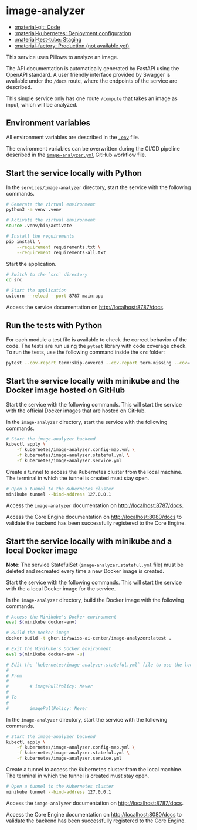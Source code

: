 # image-analyzer

- [:material-git: Code](https://github.com/swiss-ai-center/image-analyzer-service)
- [:material-kubernetes: Deployment configuration](https://github.com/swiss-ai-center/image-analyzer-service/tree/main/kubernetes)
- [:material-test-tube: Staging](https://image-analyzer-swiss-ai-center.kube.isc.heia-fr.ch/docs)
- [:material-factory: Production (not available yet)](https://image-analyzer.swiss-ai-center.ch/docs)

This service uses Pillows to analyze an image.

The API documentation is automatically generated by FastAPI using the OpenAPI
standard. A user friendly interface provided by Swagger is available under the
`/docs` route, where the endpoints of the service are described.

This simple service only has one route `/compute` that takes an image as input,
which will be analyzed.

## Environment variables

All environment variables are described in the
[`.env`](https://github.com/swiss-ai-center/core-engine/blob/main/services/image-analyzer/.env)
file.

The environment variables can be overwritten during the CI/CD pipeline described
in the
[`image-analyzer.yml`](https://github.com/swiss-ai-center/core-engine/blob/main/.github/workflows/image-analyzer.yml)
GitHub workflow file.

## Start the service locally with Python

In the `services/image-analyzer` directory, start the service with the following
commands.

```sh
# Generate the virtual environment
python3 -m venv .venv

# Activate the virtual environment
source .venv/bin/activate

# Install the requirements
pip install \
    --requirement requirements.txt \
    --requirement requirements-all.txt
```

Start the application.

```sh
# Switch to the `src` directory
cd src

# Start the application
uvicorn --reload --port 8787 main:app
```

Access the service documentation on <http://localhost:8787/docs>.

## Run the tests with Python

For each module a test file is available to check the correct behavior of the
code. The tests are run using the `pytest` library with code coverage check. To
run the tests, use the following command inside the `src` folder:

```sh
pytest --cov-report term:skip-covered --cov-report term-missing --cov=. -s --cov-config=.coveragerc
```

## Start the service locally with minikube and the Docker image hosted on GitHub

Start the service with the following commands. This will start the service with
the official Docker images that are hosted on GitHub.

In the `image-analyzer` directory, start the service with the following
commands.

```sh
# Start the image-analyzer backend
kubectl apply \
    -f kubernetes/image-analyzer.config-map.yml \
    -f kubernetes/image-analyzer.stateful.yml \
    -f kubernetes/image-analyzer.service.yml
```

Create a tunnel to access the Kubernetes cluster from the local machine. The
terminal in which the tunnel is created must stay open.

```sh
# Open a tunnel to the Kubernetes cluster
minikube tunnel --bind-address 127.0.0.1
```

Access the `image-analyzer` documentation on <http://localhost:8787/docs>.

Access the Core Engine documentation on <http://localhost:8080/docs> to validate
the backend has been successfully registered to the Core Engine.

## Start the service locally with minikube and a local Docker image

**Note**: The service StatefulSet (`image-analyzer.stateful.yml` file) must be
deleted and recreated every time a new Docker image is created.

Start the service with the following commands. This will start the service with
the a local Docker image for the service.

In the `image-analyzer` directory, build the Docker image with the following
commands.

```sh
# Access the Minikube's Docker environment
eval $(minikube docker-env)

# Build the Docker image
docker build -t ghcr.io/swiss-ai-center/image-analyzer:latest .

# Exit the Minikube's Docker environment
eval $(minikube docker-env -u)

# Edit the `kubernetes/image-analyzer.stateful.yml` file to use the local image by uncommented the line `imagePullPolicy`
#
# From
#
#        # imagePullPolicy: Never
#
# To
#
#        imagePullPolicy: Never
```

In the `image-analyzer` directory, start the service with the following
commands.

```sh
# Start the image-analyzer backend
kubectl apply \
    -f kubernetes/image-analyzer.config-map.yml \
    -f kubernetes/image-analyzer.stateful.yml \
    -f kubernetes/image-analyzer.service.yml
```

Create a tunnel to access the Kubernetes cluster from the local machine. The
terminal in which the tunnel is created must stay open.

```sh
# Open a tunnel to the Kubernetes cluster
minikube tunnel --bind-address 127.0.0.1
```

Access the `image-analyzer` documentation on <http://localhost:8787/docs>.

Access the Core Engine documentation on <http://localhost:8080/docs> to validate
the backend has been successfully registered to the Core Engine.
